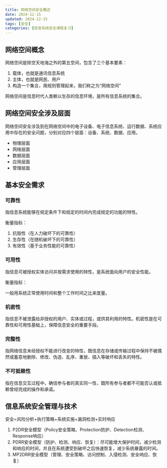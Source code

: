 ```yaml
---
title: 网络空间安全概述
date: 2024-12-15
updated: 2024-12-15
tags: [安全]
categories: [信息系统安全课程复习]
---
```


## 网络空间概念
网络空间是除空天地海之外的第五空间，包含了三个基本要素：

1. 载体，也就是通讯信息系统
2. 主体，也就是网民、用户
3. 构造一个集合，用规则管理起来，我们称之为“网络空间”

网络空间是信息时代人类赖以生存的信息环境，是所有信息系统的集合。

## 网络空间安全涉及层面
网络空间安全涉及到在网络空间中的电子设备、电子信息系统、运行数据、系统应用中存在的安全问题，分别对应四个层面：设备、系统、数据、应用。

+ 物理层面
+ 网络层面
+ 数据层面
+ 应用层面
+ 管理层面

## 基本安全需求
### 可靠性
指信息系统能够在规定条件下和规定的时间内完成规定的功能的特性。

衡量指标：

1. 抗毁性（在人力破坏下的可靠性）
2. 生存性（在随机破坏下的可靠性）
3. 有效性（基于业务性能的可靠性）

### 可用性
指信息可被授权实体访问并按需求使用的特性，是系统面向用户的安全性能。

衡量指标：

一般用系统正常使用时间和整个工作时间之比来度量。

### 机密性
指信息不被泄露给非授权的用户、实体或过程，或供其利用的特性。机密性是在可靠性和可用性基础上，保障信息安全的重要手段。

### 完整性
指网络信息未经授权不能进行改变的特性，既信息在存储或传输过程中保持不被偶然或蓄意地删除、修改、伪造、乱序、重放、插入等破坏和丢失的特性。

### 不可抵赖性
指在信息交互过程中，确信参与者的真实同一性，既所有参与者都不可能否认或抵赖曾经完成的操作和承诺。

## 信息系统安全管理与技术
安全=风险分析+执行策略+系统实施+漏洞检测+实时响应

1. P2DR安全模型（Policy安全策略、Protection防护、Detection检测、Response响应）
2. PDRR安全模型（防护、检测、响应、恢复）：尽可能增大保护时间，减少检测和响应的时间，并且在系统遭受到破坏之后快速恢复，减少系统暴露的时间。
3. MP2DRR安全模型（管理、安全策略、访问控制、入侵检测、安全响应、恢复）



